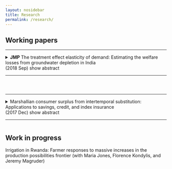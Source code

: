 ```yaml
---
layout: nosidebar
title: Research
permalink: /research/
---
```


## Working papers

<hr/>
<details title="mwe">
<summary><strong>JMP</strong> The treatment effect elasticity of demand: Estimating the welfare losses from groundwater depletion in India<br/>
(2018 Sep) <ar>show abstract</ar><hr/></summary>
<br/>I estimate the elasticity of demand for irrigation to its effect on crop yields in rural India. Conventional approaches to estimating this elasticity fail when agents select into adopting irrigation on heterogeneous yield effects and costs. I develop a novel approach to correct for selection that works with aggregated data on yields and adoption. I use climate and soil characteristics as a yield shifter, and I use hydrogeology as an instrument for irrigation to correct for selection. I estimate a 1% increase in the effect of irrigation on yields causes a 0.7% increase in adoption of irrigation. I then use this estimated elasticity to conduct welfare counterfactuals. First, groundwater depletion from 2000-2010 in northwestern India permanently reduced economic surplus by 1.2% of gross agricultural revenue. Second, optimally reducing relative subsidies for groundwater irrigation in districts with large negative pumping externalities, while holding total subsidies fixed, would reduce depletion by 11% and increase farmer surplus by 0.15% of gross agricultural revenue.
</details>
<hr style="visibility:hidden;height:12pt" />
<hr/>
<details title="cs">
<summary>Marshallian consumer surplus from intertemporal substitution: Applications to savings, credit, and index insurance<br/>
(2017 Dec) <ar>show abstract</ar><!--include link to paper here, should be href="{{ site.baseurl }}/assets/" with link name "paper"--><hr/></summary>
<br/>The welfare gains from a novel intertemporal substitution technology, such as a new credit or insurance product, are commonly measured using either its effect on a welfare proxy or by estimating a structural model. Using a welfare proxy is often undesirable due to noise in measurement and the challenge of converting estimated effects into a money metric, while structural approaches sometimes require strong functional form assumptions and can be skewed by unexpected moments of the data. In contrast, despite some drawbacks, Marshallian consumer surplus is frequently used as a metric for the welfare gains from access to a new product in a static setting, and with sufficient variation in prices may be relatively easy to precisely estimate. I show that under a broad class of models of dynamic optimization which nest Deaton (1991), Marshallian consumer surplus is a reasonable welfare metric for access to an intertemporal substitution technology. I demonstrate how to calculate it, and apply the approach to three experiments which randomly varied either interest rates or prices: I compare the welfare gains from grants of index insurance in Ghana to their actuarially fair value, I calculate the welfare gains to households from access to a leading MFI in Mexico, and I lower bound the foregone household welfare due to inattention to the Savers' Credit among households in the United States. In all cases, the calculation is straightforward, transparent, and can be represented graphically as a ``welfare triangle''.<br/><br/>
</details>

## Work in progress
Irrigation in Rwanda: Farmer responses to massive increases in the production possibilities frontier (with Maria Jones, Florence Kondylis, and Jeremy Magruder)

<script>
function getQueryVariable(variable)
{
       var query = window.location.search.substring(1);
       var vars = query.split("&");
       for (var i=0;i<vars.length;i++) {
               var pair = vars[i].split("=");
               if(pair[0] == variable){return pair[1];}
       }
       return(false);
}
var whichDetailsOpen = getQueryVariable("open");
var detailsCollection = document.getElementsByTagName("details");
function matchDetailsTitle()
{
       for (var i=0;i<detailsCollection.length;i++) {
               var detailsTitle = detailsCollection[i].getAttribute("title");
               if(detailsTitle == whichDetailsOpen){return i;}
       }
       return(-1)
}
var detailsTitle = matchDetailsTitle();
if(detailsTitle+1)
{
document.getElementsByTagName("details")[detailsTitle].setAttribute("open", "open");
//document.getElementsByTagName("details")[detailsTitle].scrollIntoView();
}
</script>


